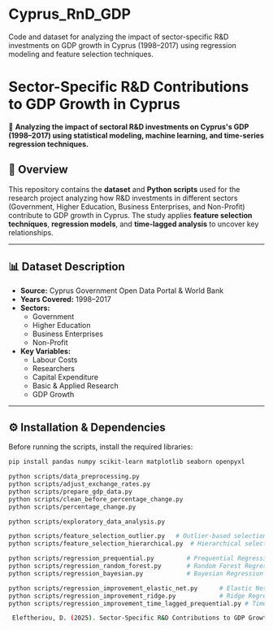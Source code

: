 # Cyprus_RnD_GDP
Code and dataset for analyzing the impact of sector-specific R&amp;D investments on GDP growth in Cyprus (1998–2017) using regression modeling and feature selection techniques.

# Sector-Specific R&D Contributions to GDP Growth in Cyprus

📌 **Analyzing the impact of sectoral R&D investments on Cyprus's GDP (1998–2017) using statistical modeling, machine learning, and time-series regression techniques.**  

## 📖 Overview  
This repository contains the **dataset** and **Python scripts** used for the research project analyzing how R&D investments in different sectors (Government, Higher Education, Business Enterprises, and Non-Profit) contribute to GDP growth in Cyprus. The study applies **feature selection techniques**, **regression models**, and **time-lagged analysis** to uncover key relationships.  

---

## 📊 Dataset Description  
- **Source:** Cyprus Government Open Data Portal & World Bank  
- **Years Covered:** 1998–2017  
- **Sectors:**  
  - Government  
  - Higher Education  
  - Business Enterprises  
  - Non-Profit  
- **Key Variables:**  
  - Labour Costs  
  - Researchers  
  - Capital Expenditure  
  - Basic & Applied Research  
  - GDP Growth  

---

## ⚙️ Installation & Dependencies  
Before running the scripts, install the required libraries:  
```bash
pip install pandas numpy scikit-learn matplotlib seaborn openpyxl

python scripts/data_preprocessing.py  
python scripts/adjust_exchange_rates.py  
python scripts/prepare_gdp_data.py  
python scripts/clean_before_percentage_change.py  
python scripts/percentage_change.py  

python scripts/exploratory_data_analysis.py  

python scripts/feature_selection_outlier.py   # Outlier-based selection  
python scripts/feature_selection_hierarchical.py  # Hierarchical selection 

python scripts/regression_prequential.py         # Prequential Regression  
python scripts/regression_random_forest.py       # Random Forest Regression  
python scripts/regression_bayesian.py            # Bayesian Regression  

python scripts/regression_improvement_elastic_net.py      # Elastic Net Regularization  
python scripts/regression_improvement_ridge.py            # Ridge Regression  
python scripts/regression_improvement_time_lagged_prequential.py # Time-Lagged Prequential Regression  

 Eleftheriou, D. (2025). Sector-Specific R&D Contributions to GDP Growth in Cyprus.
